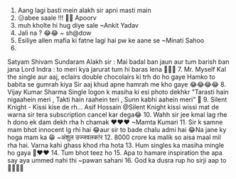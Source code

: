 1. Aang lagi basti mein alakh sir apni masti main
2. 😑abee saale !!! 🤦‍♂️ Apoorv
3. muh kholte hi hug diye sale ~Ankit Yadav
4. Jali na ? 😂😂 ~ sh@dow
5. Esiliye allen mafia ki fatne lagi hai pw ke aane se ~Minati Sahoo
6. 
Satyam Shivam Sundaram
Alakh sir : Mai badal ban jaun aur tum barish ban jana
Lord Indra : to meri kya jarurat tum hi baras lena 
🤣🤣🤣
7. 
Mr. Myself
Kal the single aur aaj, eclairs double chocolairs ki trh do ho gaye
Hamko to babita se gumrah kiya
Sir aaj khud apne hamrah me kho gaye
😂😂😂😂
8. 
Vijay Kumar Sharma
Single logon k masiha ki esi photo dekhkr 
"Tarasti hain nigaahein meri ,
 Takti hain raahein teri , 
Sunn kabhi aahein meri" 🥺
9. 
Silent Knight - Kissi kise de rh... 
Asif Hossain @Silent Knight  kissi wissi mat de warna sir tera subscription cancel kar dega😂
10. Wahh  sir  jee  kmal  lag  rhe  h  dono ek  dam  dekh  rha  h  chamak  ♥️♥️♥️ ~Mamta Kumari
11. Sir k samne mam bhot innocent lg rhi hai 😂aur sir to bade chalu admi hai 😂Na jane ky hoga mam ka 😁 ~अंशुल उज्जवलक!र
12. 8000 crore ka malik so aisa maal mil rha hai. Varna kahi ghass khod rha hota
13. Hum singles ka masiha mingle ho gaya 🥀❤️❤️
14. Tum bhot teez ho
15. Apa to hamare inspiration the apa say aya ummed nahi thi ~pawan sahani 
16. God ka dusra rup ho sirji aap to 🤗🤗😍🥰
